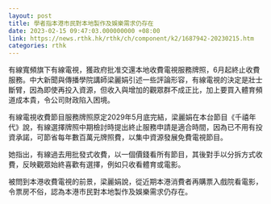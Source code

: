 ```yaml
---
layout: post
title: 學者指本港市民對本地製作及娛樂需求仍存在
date: 2023-02-15 09:47:03.000000000 +08:00
link: https://news.rthk.hk/rthk/ch/component/k2/1687942-20230215.htm
categories: rthk
---
```


有線寬頻旗下有線電視，獲政府批准交還本地收費電視服務牌照，6月起終止收費服務。中大新聞與傳播學院講師梁麗娟引述一些評論形容，有線電視的決定是壯士斷臂，因為即使再投入資源，但收入與增加的觀眾群不成正比，加上要買入體育頻道成本貴，令公司財政陷入困境。

有線電視收費節目服務牌照原定2029年5月底完結，梁麗娟在本台節目《千禧年代》說，有線選擇牌照中期檢討時提出終止服務申請是適合時間，因為已不用有投資承諾，可節省每年數百萬元牌照費，以集中資源發展免費電視節目。

她指出，有線過去用批發式收費，以一個價錢看所有節目，其後對手以分拆方式收費，反映觀眾始終喜歡有選擇，例如只收看體育或電影。

被問到本港收費電視的前景，梁麗娟說，從近期本港消費者再購票入戲院看電影，令票房不俗，認為本港市民對本地製作及娛樂需求仍存在。
